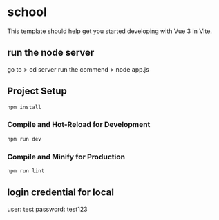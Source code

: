 # school

This template should help get you started developing with Vue 3 in Vite.

## run the node server

go to > cd server
run the commend > node app.js

## Project Setup

```sh
npm install
```

### Compile and Hot-Reload for Development

```sh
npm run dev
```

### Compile and Minify for Production

```sh
npm run lint
```

## login credential for local

user: test
password: test123
